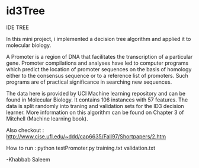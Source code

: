 id3Tree
=======

IDE TREE 

In this mini project,  i implemented a decision tree algorithm and applied it to molecular biology.


A Promoter is a region of DNA that facilitates the transcription of a particular gene. Promoter 
compilations and analyses have led to computer programs which predict the location of
promoter sequences on the basis of homology either to the consensus sequence or to a reference
list of promoters. Such programs are of practical significance in searching new sequences.

The data here is provided by UCI Machine learning repository and can be found in Molecular Biology.
It contains 106 instances with 57 features. The data is split randomly into traning and validation
sets for the ID3 decision learner. More information on this algorithm can be found on Chapter 3 of
Mitchell (Machine learning book). 

Also checkout : http://www.cise.ufl.edu/~ddd/cap6635/Fall97/Shortpapers/2.htm



How to run : python testPromoter.py training.txt validation.txt



-Khabbab Saleem

